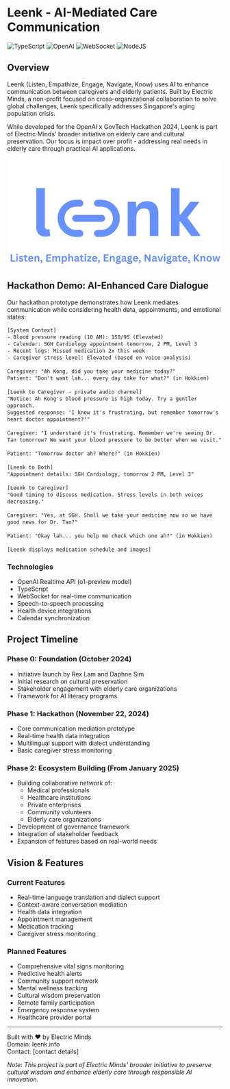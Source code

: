 # Leenk - AI-Mediated Care Communication


![TypeScript](https://img.shields.io/badge/TypeScript-007ACC?style=for-the-badge&logo=typescript&logoColor=white)
![OpenAI](https://img.shields.io/badge/OpenAI-412991?style=for-the-badge&logo=openai&logoColor=white)
![WebSocket](https://img.shields.io/badge/WebSocket-010101?style=for-the-badge&logo=socket.io&logoColor=white)
![NodeJS](https://img.shields.io/badge/Node.js-43853D?style=for-the-badge&logo=node.js&logoColor=white)

## Overview
Leenk (Listen, Empathize, Engage, Navigate, Know) uses AI to enhance communication between caregivers and elderly patients. Built by Electric Minds, a non-profit focused on cross-organizational collaboration to solve global challenges, Leenk specifically addresses Singapore's aging population crisis.

While developed for the OpenAI x GovTech Hackathon 2024, Leenk is part of Electric Minds' broader initiative on elderly care and cultural preservation. Our focus is impact over profit - addressing real needs in elderly care through practical AI applications.

![](leenk.jpg)

## Hackathon Demo: AI-Enhanced Care Dialogue
Our hackathon prototype demonstrates how Leenk mediates communication while considering health data, appointments, and emotional states:

```
[System Context]
- Blood pressure reading (10 AM): 150/95 (Elevated)
- Calendar: SGH Cardiology appointment tomorrow, 2 PM, Level 3
- Recent logs: Missed medication 2x this week
- Caregiver stress level: Elevated (based on voice analysis)

Caregiver: "Ah Kong, did you take your medicine today?"
Patient: "Don't want lah... every day take for what?" (in Hokkien)

[Leenk to Caregiver - private audio channel]
"Notice: Ah Kong's blood pressure is high today. Try a gentler approach. 
Suggested response: 'I know it's frustrating, but remember tomorrow's heart doctor appointment?'"

Caregiver: "I understand it's frustrating. Remember we're seeing Dr. Tan tomorrow? We want your blood pressure to be better when we visit."

Patient: "Tomorrow doctor ah? Where?" (in Hokkien)

[Leenk to Both]
"Appointment details: SGH Cardiology, tomorrow 2 PM, Level 3"

[Leenk to Caregiver]
"Good timing to discuss medication. Stress levels in both voices decreasing."

Caregiver: "Yes, at SGH. Shall we take your medicine now so we have good news for Dr. Tan?"

Patient: "Okay lah... you help me check which one ah?" (in Hokkien)

[Leenk displays medication schedule and images]
```

### Technologies
- OpenAI Realtime API (o1-preview model)
- TypeScript
- WebSocket for real-time communication
- Speech-to-speech processing
- Health device integrations
- Calendar synchronization

## Project Timeline

### Phase 0: Foundation (October 2024)
- Initiative launch by Rex Lam and Daphne Sim
- Initial research on cultural preservation
- Stakeholder engagement with elderly care organizations
- Framework for AI literacy programs

### Phase 1: Hackathon (November 22, 2024)
- Core communication mediation prototype
- Real-time health data integration
- Multilingual support with dialect understanding
- Basic caregiver stress monitoring

### Phase 2: Ecosystem Building (From January 2025)
- Building collaborative network of:
  - Medical professionals
  - Healthcare institutions
  - Private enterprises
  - Community volunteers
  - Elderly care organizations
- Development of governance framework
- Integration of stakeholder feedback
- Expansion of features based on real-world needs

## Vision & Features

### Current Features
- Real-time language translation and dialect support
- Context-aware conversation mediation
- Health data integration
- Appointment management
- Medication tracking
- Caregiver stress monitoring

### Planned Features
- Comprehensive vital signs monitoring
- Predictive health alerts
- Community support network
- Mental wellness tracking
- Cultural wisdom preservation
- Remote family participation
- Emergency response system
- Healthcare provider portal

---

Built with ❤️ by Electric Minds  
Domain: leenk.info  
Contact: [contact details]

*Note: This project is part of Electric Minds' broader initiative to preserve cultural wisdom and enhance elderly care through responsible AI innovation.*